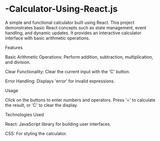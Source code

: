# -Calculator-Using-React.js
A simple and functional calculator built using React. This project demonstrates basic React concepts such as state management, event handling, and dynamic updates. It provides an interactive calculator interface with basic arithmetic operations.

Features

Basic Arithmetic Operations: Perform addition, subtraction, multiplication, and division.


Clear Functionality: Clear the current input with the 'C' button.


Error Handling: Displays 'error' for invalid expressions.

Usage

Click on the buttons to enter numbers and operators. Press '=' to calculate the result, or 'C' to clear the display.

Technologies Used

React: JavaScript library for building user interfaces.

CSS: For styling the calculator.
